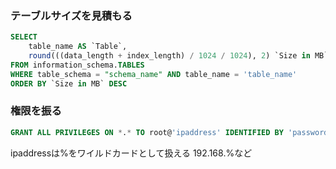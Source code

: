 ### テーブルサイズを見積もる
```sql
SELECT
    table_name AS `Table`,
    round(((data_length + index_length) / 1024 / 1024), 2) `Size in MB`
FROM information_schema.TABLES
WHERE table_schema = "schema_name" AND table_name = 'table_name'
ORDER BY `Size in MB` DESC
```

### 権限を振る
```sql
GRANT ALL PRIVILEGES ON *.* TO root@'ipaddress' IDENTIFIED BY 'password' WITH GRANT OPTION;
```
ipaddressは%をワイルドカードとして扱える 192.168.%など
